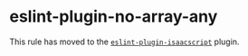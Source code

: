 # eslint-plugin-no-array-any

This rule has moved to the [`eslint-plugin-isaacscript`](https://github.com/IsaacScript/eslint-plugin-isaacscript/blob/main/docs/rules/no-object-any.md) plugin.
